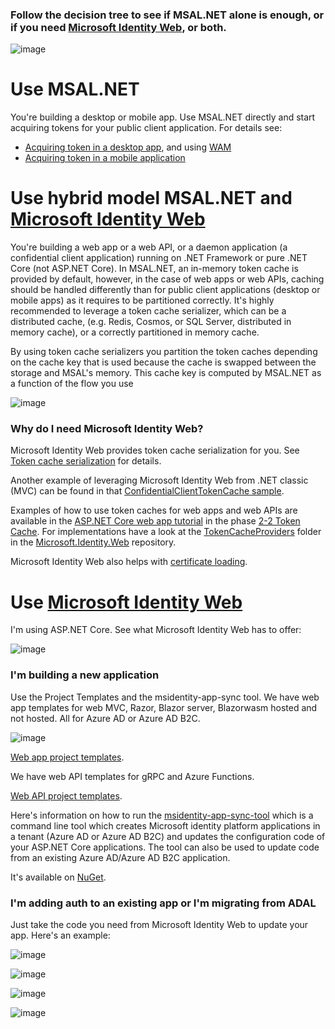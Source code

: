 ### Follow the decision tree to see if MSAL.NET alone is enough, or if you need [Microsoft Identity Web](https://github.com/AzureAD/microsoft-identity-web), or both.

![image](https://user-images.githubusercontent.com/19942418/110971276-83910700-830f-11eb-8c89-35bf10291ef3.png)

# Use MSAL.NET

You're building a desktop or mobile app. Use MSAL.NET directly and start acquiring tokens for your public client application. For details see:
- [Acquiring token in a desktop app](https://docs.microsoft.com/azure/active-directory/develop/scenario-desktop-acquire-token?tabs=dotnet), and using [WAM](wam)
- [Acquiring token in a mobile application](https://docs.microsoft.com/azure/active-directory/develop/scenario-mobile-acquire-token)

# Use **hybrid model** MSAL.NET and [Microsoft Identity Web](https://github.com/AzureAD/microsoft-identity-web/)

You're building a web app or a web API, or a daemon application (a confidential client application) running on .NET Framework or pure .NET Core (not ASP.NET Core). In MSAL.NET, an in-memory token cache is provided by default, however, in the case of web apps or web APIs, caching should be handled differently than for public client applications (desktop or mobile apps) as it requires to be partitioned correctly. It's highly recommended to leverage a token cache serializer, which can be a distributed cache, (e.g. Redis, Cosmos, or SQL Server, distributed in memory cache), or a correctly partitioned in memory cache.

By using token cache serializers you partition the token caches depending on the cache key that is used because the cache is swapped between the storage and MSAL's memory. This cache key is computed by MSAL.NET as a function of the flow you use

![image](https://user-images.githubusercontent.com/13203188/110454488-9618ff80-80c7-11eb-86a1-48ccd8ddaea4.png)

### Why do I need Microsoft Identity Web?

Microsoft Identity Web provides token cache serialization for you.  See [Token cache serialization](https://github.com/AzureAD/microsoft-identity-web/wiki/asp-net#token-cache-serialization-for-msalnet) for details.

Another example of leveraging Microsoft Identity Web from .NET classic (MVC) can be found in that [ConfidentialClientTokenCache sample](https://github.com/Azure-Samples/active-directory-dotnet-v1-to-v2/tree/master/ConfidentialClientTokenCache).

Examples of how to use token caches for web apps and web APIs are available in the [ASP.NET Core web app tutorial](https://docs.microsoft.com/samples/azure-samples/active-directory-aspnetcore-webapp-openidconnect-v2/enable-webapp-signin/) in the phase [2-2 Token Cache](https://github.com/Azure-Samples/active-directory-aspnetcore-webapp-openidconnect-v2/tree/master/2-WebApp-graph-user/2-2-TokenCache). For implementations have a look at the [TokenCacheProviders](https://github.com/AzureAD/microsoft-identity-web/tree/master/src/Microsoft.Identity.Web/TokenCacheProviders) folder in the [Microsoft.Identity.Web](https://github.com/AzureAD/microsoft-identity-web) repository.

Microsoft Identity Web also helps with [certificate loading](https://github.com/AzureAD/microsoft-identity-web/wiki/asp-net#help-loading-certificates). 

# Use [Microsoft Identity Web](https://github.com/AzureAD/microsoft-identity-web/)

I'm using ASP.NET Core. See what Microsoft Identity Web has to offer:

![image](https://user-images.githubusercontent.com/19942418/125811549-88eedf0f-81ab-456e-9503-3393a5ba0306.png)


### I'm building a new application

Use the Project Templates and the msidentity-app-sync tool. We have web app templates for web MVC, Razor, Blazor server, Blazorwasm hosted and not hosted. All for Azure AD or Azure AD B2C.

![image](https://user-images.githubusercontent.com/13203188/107696478-4acf2500-6cb2-11eb-9e78-2f211cd3f6ab.png)


[Web app project templates](https://github.com/AzureAD/microsoft-identity-web/wiki/web-app-template).

We have web API templates for gRPC and Azure Functions.

[Web API project templates](https://github.com/AzureAD/microsoft-identity-web/wiki/web-api-template).

Here's information on how to run the [msidentity-app-sync-tool](https://github.com/AzureAD/microsoft-identity-web/blob/master/tools/app-provisioning-tool/README.md) which is a command line tool which creates Microsoft identity platform applications in a tenant (Azure AD or Azure AD B2C) and updates the configuration code of your ASP.NET Core applications. The tool can also be used to update code from an existing Azure AD/Azure AD B2C application.

It's available on [NuGet](https://www.nuget.org/packages/msidentity-app-sync/).

### I'm adding auth to an existing app or I'm migrating from ADAL

Just take the code you need from Microsoft Identity Web to update your app. Here's an example:

![image](https://user-images.githubusercontent.com/13203188/95241144-aaea2200-080d-11eb-8633-51e7796750ce.png)


![image](https://user-images.githubusercontent.com/13203188/95241423-03212400-080e-11eb-99a3-6fbb7a38cd0c.png)


![image](https://user-images.githubusercontent.com/13203188/95241601-47142900-080e-11eb-9c0c-6ebf2febb9db.png)


![image](https://user-images.githubusercontent.com/13203188/95241777-8e9ab500-080e-11eb-92d7-dca52d37ec8b.png)
